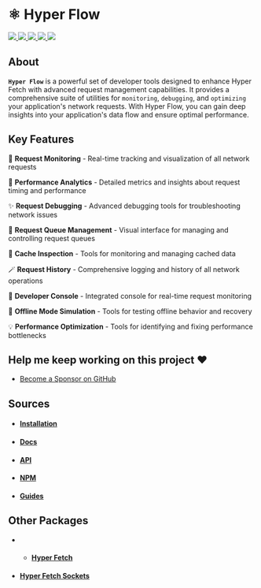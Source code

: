 # ⚛️ Hyper Flow

<p>
  <a href="https://bettertyped.com/">
    <img src="https://custom-icon-badges.demolab.com/static/v1?label=&message=BetterTyped&color=333&logo=BT" />
  </a>
  <a href="https://github.com/BetterTyped/hyper-fetch">
    <img src="https://custom-icon-badges.demolab.com/github/stars/BetterTyped/hyper-fetch?logo=star&color=118ab2" />
  </a>
  <a href="https://github.com/BetterTyped/hyper-fetch/blob/main/License.md">
    <img src="https://custom-icon-badges.demolab.com/github/license/BetterTyped/hyper-fetch?logo=law&color=yellow" />
  </a>
  <a href="https://api.codeclimate.com/v1/badges/eade9435e75ecea0c004/test_coverage">
    <img src="https://api.codeclimate.com/v1/badges/eade9435e75ecea0c004/test_coverage" />
  </a>
  <a href="https://github.com/BetterTyped/hyper-fetch">
    <img src="https://custom-icon-badges.demolab.com/badge/typescript-%23007ACC.svg?logo=typescript&logoColor=white" />
  </a>
</p>

## About

**`Hyper Flow`** is a powerful set of developer tools designed to enhance Hyper Fetch with advanced request management
capabilities. It provides a comprehensive suite of utilities for `monitoring`, `debugging`, and `optimizing` your
application's network requests. With Hyper Flow, you can gain deep insights into your application's data flow and ensure
optimal performance.

## Key Features

🔮 **Request Monitoring** - Real-time tracking and visualization of all network requests

🎯 **Performance Analytics** - Detailed metrics and insights about request timing and performance

✨ **Request Debugging** - Advanced debugging tools for troubleshooting network issues

🚀 **Request Queue Management** - Visual interface for managing and controlling request queues

💎 **Cache Inspection** - Tools for monitoring and managing cached data

🪄 **Request History** - Comprehensive logging and history of all network operations

🎊 **Developer Console** - Integrated console for real-time request monitoring

🔋 **Offline Mode Simulation** - Tools for testing offline behavior and recovery

<!-- 📡 **Request Interception** - Ability to intercept and modify requests for testing -->

<!-- 🧪 **Testing Utilities** - Built-in tools for testing network behavior -->

<!-- 🎟 **Authentication Flow Debugging** - Specialized tools for debugging auth flows -->

💡 **Performance Optimization** - Tools for identifying and fixing performance bottlenecks

## Help me keep working on this project ❤️

- [Become a Sponsor on GitHub](https://github.com/sponsors/prc5)

## Sources

- #### [Installation](https://hyperfetch.bettertyped.com/docs/documentation/getting-started/installation)
- #### [Docs](https://hyperfetch.bettertyped.com/docs/flow/overview)
- #### [API](https://hyperfetch.bettertyped.com/api/)
- #### [NPM](https://www.npmjs.com/package/@hyper-fetch/flow)
- #### [Guides](https://hyperfetch.bettertyped.com/guides/flow/getting-started)

## Other Packages

- - #### [Hyper Fetch](https://github.com/BetterTyped/hyper-fetch/tree/main/packages/core)
- #### [Hyper Fetch Sockets](https://github.com/BetterTyped/hyper-fetch/tree/main/packages/sockets)
